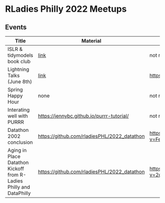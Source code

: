 
# RLadies Philly 2022 Meetups


## Events
| Title | Material | YouTube |
|-------|------|---------|
| ISLR & tidymodels book club | [link](https://tinyurl.com/rladies-bookclub07) | not recorded |
| Lightning Talks (June 8th) | [link](./2022_06)| https://youtu.be/c5ydz-Ha61I |
| Spring Happy Hour | none | not recorded |
| Interating well with PURRR | https://jennybc.github.io/purrr-tutorial/ | not recorded |
| Datathon 2002 conclusion| https://github.com/rladiesPHL/2022_datathon |https://www.youtube.com/watch?v=FeCYaxBP5VY&t=4151s |
| Aging in Place Datathon Kickoff from R-Ladies Philly and DataPhilly | https://github.com/rladiesPHL/2022_datathon | https://www.youtube.com/watch?v=2dSYuYJGLk0&t=2100s |



